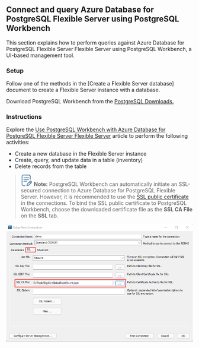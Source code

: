 ## Connect and query Azure Database for PostgreSQL Flexible Server using PostgreSQL Workbench

This section explains how to perform queries against Azure Database for PostgreSQL Flexible Server Flexible Server using PostgreSQL Workbench, a UI-based management tool.

### Setup

Follow one of the methods in the [Create a Flexible Server database] document to create a Flexible Server instance with a database.

Download PostgreSQL Workbench from the [PostgreSQL Downloads.](https://dev.PostgreSQL.com/downloads/workbench/)

### Instructions

Explore the [Use PostgreSQL Workbench with Azure Database for PostgreSQL Flexible Server Flexible Server](https://learn.microsoft.com/azure/postgresql/flexible-server/flexible-server/connect-workbench) article to perform the following activities:

- Create a new database in the Flexible Server instance
- Create, query, and update data in a table (inventory)
- Delete records from the table

>![Note icon](media/note.png "Note") **Note:** PostgreSQL Workbench can automatically initiate an SSL-secured connection to Azure Database for PostgreSQL Flexible Server. However, it is recommended to use the [SSL public certificate](https://dl.cacerts.digicert.com/DigiCertGlobalRootCA.crt.pem) in the connections. To bind the SSL public certificate to PostgreSQL Workbench, choose the downloaded certificate file as the **SSL CA File** on the **SSL** tab.

![Add the SSL CA file on the SSL tab of the Setup New Connection dialog box.](./media/new-ssl-connection-with-ca-file.png "Add SSL CA file")

